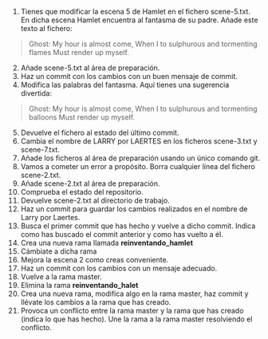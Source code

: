 1. Tienes que modificar la escena 5 de Hamlet en el fichero scene-5.txt. En dicha escena Hamlet encuentra al fantasma de su padre. Añade este texto al fichero:
> Ghost: 
> My hour is almost come,
> When I to sulphurous and tormenting flames
> Must render up myself.
2. Añade scene-5.txt al área de preparación.
3. Haz un commit con los cambios con un buen mensaje de commit.
4. Modifica las palabras del fantasma. Aquí tienes una sugerencia divertida:
> Ghost: 
> My hour is almost come,
> When I to sulphurous and tormenting balloons
> Must render up myself.
5. Devuelve el fichero al estado del último commit.
6. Cambia el nombre de LARRY por LAERTES en los ficheros scene-3.txt y scene-7.txt.
7. Añade los ficheros al área de preparación usando un único comando git.
8. Vamos a cometer un error a propósito. Borra cualquier línea del fichero scene-2.txt.
9. Añade scene-2.txt al área de preparación.
10. Comprueba el estado del repositorio. 
11. Devuelve scene-2.txt al directorio de trabajo.
12. Haz un commit para guardar los cambios realizados en el nombre de Larry por Laertes.
13. Busca el primer commit que has hecho y vuelve a dicho commit. Indica como has buscado el commit anterior y como has vuelto a él.
14. Crea una nueva rama llamada **reinventando_hamlet**
15. Cámbiate a dicha rama
16. Mejora la escena 2 como creas conveniente.
17. Haz un commit con los cambios con un mensaje adecuado.
18. Vuelve a la rama master.
19. Elimina la rama **reinventando_halet**
20. Crea una nueva rama, modifica algo en la rama master, haz commit y llévate los cambios a la rama que has creado.
21. Provoca un conflicto entre la rama master y la rama que has creado (indica lo que has hecho). Une la rama a la rama master resolviendo el conflicto.
